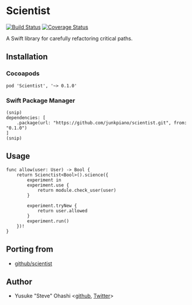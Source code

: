 # Scientist

[![Build Status](https://travis-ci.org/junkpiano/scientist.svg?branch=master)](https://travis-ci.org/junkpiano/scientist) [![Coverage Status](https://coveralls.io/repos/github/junkpiano/scientist/badge.svg?branch=master)](https://coveralls.io/github/junkpiano/scientist?branch=master)

A Swift library for carefully refactoring critical paths.

## Installation

### Cocoapods

    pod 'Scientist', '~> 0.1.0'

### Swift Package Manager

    (snip)
    dependencies: [
    	.package(url: "https://github.com/junkpiano/scientist.git", from: "0.1.0")
    ]
    (snip)

## Usage

    func allow(user: User) -> Bool {
	    return Scienctist<Bool>().science({
	    	experiment in
	    	experiment.use {
	    		return module.check_user(user)
	    	}

	    	experiment.tryNew {
	    		return user.allowed
	    	}
	    	experiment.run()
	    })!
    }

## Porting from

- [github/scientist](https://github.com/github/scientist)

## Author

- Yusuke "Steve" Ohashi <[github](https://github.com/junkpiano), [Twitter](https://twitter.com/junkpiano)>
